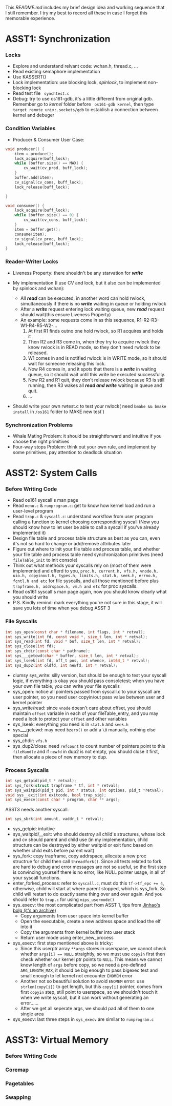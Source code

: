 This *README.md* includes my brief design idea and working sequence that I still remember. I try my best to record all these in case I forget this memorable experience. 
# ASST1: Synchronization  


### Locks

  - Explore and understand relvant code: wchan.h, thread.c, ...
  - Read existing semaphore implementation
  - Use KASSERT()
  - Lock implementation: use blocking lock, *spinlock*, to implement non-blocking lock
  - Read test file ``` synchtest.c```
  - Debug: try to use os161-gdb, it's a little different from original gdb. Remember go to *kernel* folder before ``` os161-gdb kernel```, then type ``` target remote unix:.sockets/gdb``` to establish a connection between kernel and debuger
 
### Condition Variables

- Producer & Consumer User Case:

```c
void producer() {
    item = produce();
    lock_acquire(buff_lock);
    while (buffer.size() == MAX) {
        cv_wait(cv_prod, buff_lock);
    }
    buffer.add(item);
    cv_signal(cv_cons, buff_lock);
    lock_release(buff_lock);

}
```
```c
void consumer() {
    lock_acquire(buff_lock);
    while (buffer.size() == 0) {
        cv_wait(cv_cons, buff_lock);
    }
    item = buffer.get();
    consume(item);
    cv_signal(cv_proc, buff_lock);
    lock_release(buff_lock);
}
```

### Reader-Writer Locks

- Liveness Property: there shouldn't be any starvation for ***write***
- My implementation (I use CV and lock, but it also can be implemented by spinlock and wchan): 
  - All ***read*** can be executed, in another word can hold rwlock, simultaneously if there is no ***write*** waiting in queue or holding rwlock
  - After a ***write*** request entering lock waiting queue, new ***read*** request should wait(this ensure Liveness Property)
  - An example: some requests come in as this sequence, R1-R2-R3-W1-R4-R5-W2-...
    1. At first R1 finds outno one hold rwlock, so R1 acquires and holds it
    2. Then R2 and R3 come in, when they try to acquire rwlock they know rwlock is in READ mode, so they don't need rwlock to be released. 
    3. W1 comes in and is notified rwlock is in WRITE mode, so it should wait for someone releasing this lock.
    4. Now R4 comes in, and it spots that there is a ***write*** in waiting queue, so it should wait until this write be executed successfully.  
    5. Now R2 and R1 quit, they don't release rwlock because R3 is still running, then R3 wakes all ***read and write*** waiting in queue and quit.
    6. ...

- Should write your own rwtest.c to test your rwlock( need `bmake && bmake install` in `/os161` folder to MAKE new test`)

### Synchronization Problems

- Whale Mating Problem: it should be straightforward and intuitive if you choose the right primitives
- Four-way stops Problem: think out your own rule, and implement by some primitives, pay attention to deadlock situation

# ASST2: System Calls

### Before Writing Code

- Read os161 syscall's man page
- Read `menu.c` & `runprogram.c`: get to know how kernel load and run a user-level program
- Read `trap.c` & `syscall.c`: understand workflow from user program calling a function to kernel choosing corresponding syscall (Now you should know how to let user be able to call a syscall if you've already implemented it)
- Design file table and process table structure as best as you can, even it's not so hard to change or add/remove attributes later
- Figure out where to init your file table and process table, and whether your file table and process table need synchronization primitives (need `fileTable_init` to init console)
- Think out what methods your syscalls rely on (most of them were implemented and offerd to you,  `proc.h, current.h, vfs.h, vnode.h, uio.h, copyinout.h, types.h, limits.h, stat.h, seek.h, errno.h, fcntl.h and etc` for file syscalls, and all those mentioned before plus `trapframe.h, addrspace.h, vm.h and etc` for proc syscalls.
- Read os161 syscall's man page again, now you should know clearly what you should write
- P.S. Kindly remind: mark everything you're not sure in this stage, it will save you lots of time when you debug ASST 3

### File Syscalls

```c
int sys_open(const char * filename, int flags, int * retval);
int sys_write(int fd, const void *, size_t len, int * retval);
int sys_read(int fd, void * buf, size_t len, int * retval);
int sys_close(int fd);
int sys_chdir(const char * pathname);
int sys___getcwd(char * buffer, size_t len, int * retval);
int sys_lseek(int fd, off_t pos, int whence, int64_t * retval);
int sys_dup2(int oldfd, int newfd, int * retval);
```
- clumsy sys_write: silly version, but should be enough to test your syscall logic, if everything is okay you should pass consoletest; when you have your own file table, you can write your file syscalls
- sys_open: notice all pointers passed from syscall.c to your syscall are user pointer, so you need user copyin/out pass value between user and kernel pointer
- sys_write/read: since `vnode` doesn't care about offset, you should maintain `offset` variable in each of your fileTable_entry, and you may need a lock to protect your `offset` and other variables
- sys_lseek: everything you need is in `stat.h` and `seek.h`
- sys___getcwd: may need `bzero()` or add a `\0` manually, nothing else special
- sys_chdir: `vfs.h`
- sys_dup2/close: need `refcount` to count number of pointers point to this `fileHandle` and if `newfd` in dup2 is not empty, you should close it first, then allocate a piece of new memory to dup.

### Process Syscalls

```c
int sys_getpid(pid_t * retval);
int sys_fork(struct trapframe * tf, int * retval);
int sys_waitpid(pid_t pid, int * status, int options, pid_t *retval);
void sys__exit(int exitcode, bool trap_sig);
int sys_execv(const char * program, char ** args);
```
ASST3 needs another syscall:
```c
int sys_sbrk(int amount, vaddr_t * retval);
```

- sys_getpid: intuitive
- sys_waitpid/__exit: who should destroy all child's structures, whose lock and cv should parent and child use (in my implementation, child structure can be destroyed by either waitpid or exit func based on whether child exits before parent wait)
- sys_fork: copy trapframe, copy addrspace, allocate a new proc structrue for child then call `threadfork()`. Since all tests related to fork are hard to debug  and error messages are not so useful, so the first step is convincing yourself there is no error, like NULL pointer usage, in all of your syscall functions.
- enter_forked_process: refer to `syscall.c`, must do this `tf->tf_epc += 4`, otherwise, child will start at where parent stopped, which is sys_fork. So child will restart to do exactly same thing over and over again. And you should refer to `trap.c` for using `mips_usermode()`
- sys_execv: the most complicated part from ASST 1, tips from [Jinhao's bolg (it's an archive)](http://web.archive.org/web/20130924003646/http://jhshi.me/2012/03/11/os161-execv-system-call/)
  - Copy arguments from user space into kernel buffer
  - Open the executable, create a new address space and load the elf into it
  - Copy the arguments from kernel buffer into user stack
  - Return user mode using enter_new_process
- sys_execv: first step mentioned above is tricky:
  - Since this userptr array `**args` stores in userspace, we cannot check whether `args[i] == NULL` straightly, so we must use `copyin` first then check whether our kernel ptr points to `NULL`. This means we cannot know length of `args` before copy, so we need a pre-defined `ARG_LENGTH_MAX`, it should be big enough to pass bigexec test and small enough to let kernel not encounter `ENOMEM` error
  - Another not so beautiful solution to avoid `ENOMEM` error: use `strlen(copy[i])` to get length, but this `copy[i]` pointer, comes from first `copyin` step, still point to userspace, so we shouldn't touch it when we write syscall, but it can work without generating an error......
  - After we get all seperate args, we should pad all of them to one single area
- sys_execv: last three steps in `sys_execv` are similar to `runprogram.c`

# ASST3: Virtual Memory

### Before Writing Code


### Coremap


### Pagetables


### Swapping




